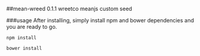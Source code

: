 ##mean-wreed 0.1.1
wreetco meanjs custom seed

###usage
After installing, simply install npm and bower dependencies and you are ready to go. 

`npm install`

`bower install`
